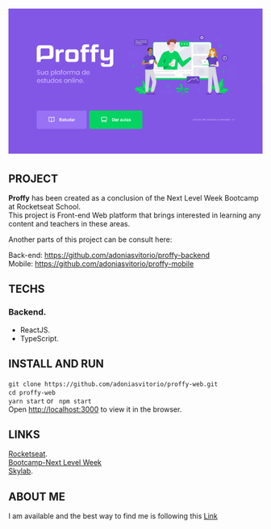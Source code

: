 <h1 align="center" background="blue">
<img src="proffy-home.png" alt="Proffy" width="600px" />
</h1>

## PROJECT
**Proffy** has been created as a conclusion of the Next Level Week Bootcamp at Rocketseat School.<br />
This project is Front-end Web platform that brings interested in learning any content and teachers in these areas. 

Another parts of this project can be consult here:

Back-end: https://github.com/adoniasvitorio/proffy-backend<br />
Mobile: https://github.com/adoniasvitorio/proffy-mobile<br />

## TECHS
### Backend.
* ReactJS.
* TypeScript.

## INSTALL AND RUN

```git clone https://github.com/adoniasvitorio/proffy-web.git```<br />
```cd proffy-web```<br />
```yarn start``` or ``` npm start```<br />
Open [http://localhost:3000](http://localhost:3000) to view it in the browser.

## LINKS
[Rocketseat](https://rocketseat.com.br/).<br />
[Bootcamp-Next Level Week](https://rocketseat.com.br/)<br />
[Skylab](https://app.rocketseat.com.br/).

## ABOUT ME
I am available and the best way to find me is following this [Link](https://github.com/adoniasvitorio)
